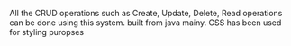 All the CRUD operations such as Create, Update, Delete, Read operations can be done using this system. built from java mainy. CSS has been used for styling puropses 
